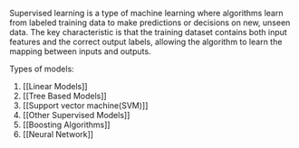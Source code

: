 Supervised learning is a type of machine learning where algorithms learn from labeled training data to make predictions or decisions on new, unseen data. The key characteristic is that the training dataset contains both input features and the correct output labels, allowing the algorithm to learn the mapping between inputs and outputs.

Types of models:
1. [[Linear Models]]
2. [[Tree Based Models]]
3. [[Support vector machine(SVM)]]
4. [[Other Supervised Models]]
5. [[Boosting Algorithms]]
6. [[Neural Network]]
